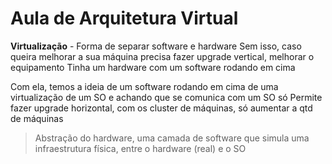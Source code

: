 # Aula de Arquitetura Virtual

**Virtualização** - Forma de separar software e hardware
Sem isso, caso queira melhorar a sua máquina precisa fazer upgrade vertical, melhorar o equipamento
Tinha um hardware com um software rodando em cima

Com ela, temos a ideia de um software rodando em cima de uma virtualização de um SO e achando que se comunica com um SO só
Permite fazer upgrade horizontal, com os cluster de máquinas, só aumentar a qtd de máquinas

> Abstração do hardware, uma camada de software que simula uma infraestrutura física, entre o hardware (real) e o SO

